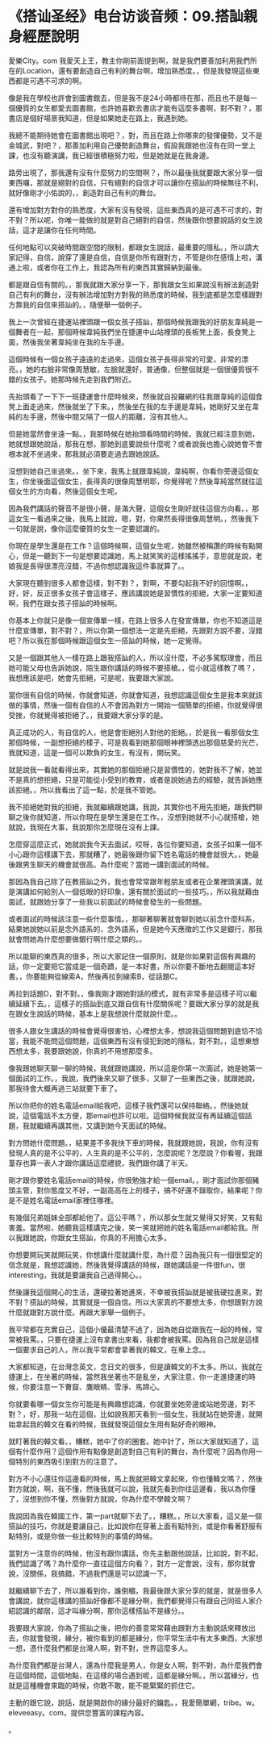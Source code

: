# 《搭讪圣经》电台访谈音频：09.搭訕親身經歷說明

愛樂City。com 我愛天上王，教主你剛前面提到啊，就是我們要善加利用我們所在的Location，還有要創造自己有利的舞台啊，增加熟悉度。，但是我發現這些東西都是可遇不可求的啊。

像是我在學校也許會到圖書館去，但是我不是24小時都待在那，而且也不是每一個優質的女生都愛去圖書館，也許她喜歡去書店才能有這麼多書啊，對不對？，那書店是個好場景我知道，但是如果她走在路上，我遇到她。

我總不能期待她會在圖書館出現吧？，對，而且在路上你哪來的發揮優勢，又不是金城武，對吧？，那善加利用自己優勢創造舞台，假設我跟她也沒有在同一堂上課，也沒有聽演講，我已經很積極努力啦，但是她就是在我身邊。

路旁出現了，那我還有沒有什麼努力的空間啊？，所以最後我就要跟大家分享一個東西囉，那就是絕對的自信，只有絕對的自信才可以讓你在搭訕的時候無往不利，就好像剛才小佑說的，，創造對自己有利的舞台。

還有增加對方對你的熟悉度，大家有沒有發現，這些東西真的是可遇不可求的，對不對？所以呢，你唯一能做的就是對自己絕對的自信，然後跟你想要說話的女生說話，這才是讓你在任何時間。

任何地點可以突破時間跟空間的限制，都跟女生說話，最重要的隱私。，所以請大家記得，自信，說穿了還是自信，自信是你所有跟對方，不管是你在感情上啦，溝通上啦，或者你在工作上，我認為所有的東西其實歸納到最後。

都是跟自信有關的。，那我就跟大家分享一下，那我跟女生如果說沒有辦法創造對自己有利的舞台，沒有辦法增加對方對我的熟悉度的時候，我到底都是怎麼樣跟對方靠我的自信來搭訕的。，隨便舉一個例子。

我上一次曾經在捷運站裡頭跟一個女孩子搭訕，那個時候我跟我的好朋友韋純是一個舞者在一起，那個時候韋純我們坐在捷運中山站裡頭的長板凳上面，長食凳上面，然後我坐著韋純坐在我的左手邊。

這個時候有一個女孩子遠遠的走過來，這個女孩子長得非常的可愛，非常的漂亮。，她的右臉非常像周慧敏，左臉就還好，普通像，但整個就是一個很優質很不錯的女孩子。她那時候先走到我們附近。

先抬頭看了一下下一班捷運會什麼時候來，然後就自投羅網的往我跟韋純的這個食凳上面走過來，然後就坐了下來。，然後坐在我的左手邊是韋純，她剛好又坐在韋純的左手邊，然後中間又隔了一個人的距離，沒有其他人。

但是她當然會坐遠一點。，我那時候在她抬頭看時間的時候，我就已經注意到她，她就想跟她說話，那我在想，那她到底要說些什麼呢？或者說我也擔心說她會不會根本就不坐過來，那我就必須要走過去跟她說話。

沒想到她自己坐過來。，坐下來，我馬上就跟韋純說，韋純啊，你看你旁邊這個女生，你坐後面這個女生，長得真的很像周慧明耶，你覺得呢？然後韋純當然就往這個女生的方向看，然後這個女生呢。

因為我們講話的聲音不是很小聲，是滿大聲，這個女生剛好就往這個方向看。，那這女生一看過來之後，我馬上就說，嗯，對，你果然長得很像周慧明。，然後我下一句就是說，像你這麼優質的女生一定要認識的。

你現在是學生還是在工作？這個時候啊，這個女生呢，她雖然被稱讚的時候有點開心，但是一聽到下一句是想要認識她，馬上就笑笑的這樣搖搖手，意思就是說，老娘我是長得很漂亮沒錯，不過你想認識我這件事就算了。。

大家現在聽到很多人都會這樣，對不對？，對啊，不要勾起我不好的回憶啊。，好，好，反正很多女孩子會這樣子，應該講說她是習慣性的拒絕，大家一定要知道啊，我們在跟女孩子搭訕的時候啊。

你基本上你就只是像一個宣傳單一樣，在路上很多人在發宣傳單，你也不知道這是什麼宣傳單，對不對？，所以你第一個想法一定是先拒絕，先跟對方說不要，沒錯吧？所以我在那個時候跟這個女生一搭訕的時候，她一定覺得。

又是一個跟其他人一樣在路上跟我搭訕的人，所以沒什麼，不必多駕馭理會，而且她可能父母也告訴她說，陌生跟你講話的時候不要搭槍。，從小就這樣教了嗎？，我想應該是吧，她會先拒絕，可是呢，我要跟大家說。

當你很有自信的時候，你就會知道，你就會知道，我想認識這個女生是我本來就該做的事情，然後一個有自信的人不會因為對方一開始一個簡單的拒絕，你就覺得很受挫，你就覺得被拒絕了。，我要跟大家分享的是。

真正成功的人，有自信的人，他是會拒絕別人對他的拒絕。，於是我一看那個女生那個時候，一副想拒絕的樣子，可是我看到她那個眼神裡頭透出那個慈愛的光芒，我就知道，這是一個可以欺負的女生，有沒有，開玩笑。

就是說我一看就看得出來，其實她的那個拒絕只是習慣性的，她對我不了解，她並不是真的想拒絕，只是可能從小受到的教育，或者是說她過去的經驗，就告訴她應該拒絕。，所以我看出了這一點，於是我不管她。

我不拒絕她對我的拒絕，我就繼續跟她講，我說，其實你也不用先拒絕，跟我們聊聊之後你就知道，所以你現在是學生還是在工作。，沒想到她就不小心就搭槍，她就說，我現在大事，我說那你怎麼現在沒有上課。

怎麼穿這麼正式，她就說我今天去面試，哎呀，各位你要知道，女孩子如果一個不小心跟你這樣講下去，那就糟了，她最後跟你留下姓名電話的機會就很大。，她最後跟男生聊天的機會就很高。為什麼呢？當她一講到面試的時候。

那因為我自己除了在教搭訕之外，我也會常常跟年輕朋友或者在企業裡頭演講，就是演講如何給別人一個低眼的好印象，還有關於面試的一些技巧。，所以我就藉由面試，就跟她分享了一些我以前面試的時候會發生的一些問題。

或者面試的時候該注意一些什麼事情。，那聊著聊著就會聊到她以前念什麼科系，結果她說她以前是念外語系的，念外語系，但是她今天應徵的工作又是銀行，那我就會問她為什麼想要做銀行啊什麼之類的。。

所以能聊的東西真的很多，所以大家記住一個原則，就是你如果對這個有興趣的話，你一定要把它當成是一個奇蹟，是一本好書，所以你要不斷地去翻閱這本好書。，你要能夠從線索A，然後再拉到線索B，從話題C。

再拉到話題D，對不對。，像我剛才跟她對話的模式，就有非常多是這樣子可以繼續延續下去。，這樣子的搭訕到底又跟自信有什麼關係呢？要跟大家分享的就是我在跟女生說話的時候，基本上是我想說什麼就說什麼。。

很多人跟女生講話的時候會覺得很害怕，心裡想太多，想說我這個問題到底恰不恰當，我能不能問這個問題，這個東西有沒有侵犯到她的隱私，對不對。，這想東想西想太多，我要跟她說，你真的不用想那麼多。

像我跟她聊天聊一聊的時候，我就跟她講說，所以這是你第一次面試，她是她第一個面試的工作。，我說，我們後來又聊了很多，又聊了一些東西之後，就跟她說，那我待會大概再過三站就要下車了。

所以你把你的姓名電話email給我吧，這樣子我們還可以保持聯絡。，然後她就說，這個電話不太方便，那email也許可以啦。這個時候我就沒有再延續這個話題，我就繼續再講其他，又講到她今天面試的時候。

對方問她什麼問題。，結果差不多我快下車的時候，我就跟她說，我說，你有沒有發現人真的是不公平的，人生真的是不公平的，怎麼說呢？怎麼說？你看喔，我跟葦存也算一表人才跟你講話這麼禮貌，我們跟你講了半天。

剛才跟你要姓名電話email的時候，你很勉強才給一個email。，剛才面試你那個豬頭主管，對你態度又不好，一副高高在上的樣子，搞不好還不錄取你，結果呢？你是不是姓名電話email家裡住哪裡。

有幾個兄弟姐妹全部都給他了。這公平嗎？，所以那女生就又覺得又好笑，又有點害羞。當然啦，她聽我這樣講完之後，笑一笑就把她的姓名電話email都給我。所以我跟她說，你跟女生搭訕，你真的不用擔心太多。

你想要開玩笑就開玩笑，你想講什麼就講什麼，為什麼？因為我只有一個很堅定的信念就是，我想認識她，然後我覺得講話的時候，跟她講話是一件很fun，很interesting，我就是要讓我自己過得開心。。

然後讓我這個開心的生活，還硬拉著她進來，不幸被我搭訕就是被我硬拉進來，對不對？搭訕的時候，其實就是一個自信。所以大家真的不要想太多，你想跟對方說什麼就跟對方說什麼。再跟大家舉一個例子。

我平常都在充實自己，這個小優最清楚不過了，因為她自從跟我在一起的時候，常常被我罵。，只要在捷運上沒有拿書出來看，我都會被我罵。因為我自己就是這樣一個要求自己的人，所以我平常都會拿著我的韓文，在車上念。。

大家都知道，在台灣念英文，念日文的很多，但是讀韓文的不太多。所以，我就在捷運上，在坐著的時候，當然我坐著也不是亂坐，大家注意，你一走進捷運的時候，你要注意一下曹窟、鷹眼睛、雪淨、馬蹄心。

你就要看哪一個女生你可能是有興趣想認識，你就要坐她旁邊或站她旁邊，對不對？，好，那我一站在這個，比如說我那天看到一個女生，我就站在她旁邊，就開始拿起我的韓文在看的時候，我就發現這個女生用有點好奇的眼神。

就盯著我的韓文看。，糟糕，她中了你的圈套。她中計了，所以大家就知道了，這個有什麼作用？這個作用有點像是創造對自己有利的舞台，為什麼呢？因為你用一個特別的東西吸引到對方的注意了。

對方不小心還往你這邊看的時候，馬上我就把韓文拿起來，你也懂韓文嗎？，然後對方就說，啊，我不懂，然後我就可以說，我就先看到你往這邊看，我以為你懂了，沒想到你不懂，然後對方就說，你為什麼不學韓文啊？

我說因為我在韓國工作，第一part就聊下去了。，糟糕。，所以大家看，這又是一個搭訕的技巧，你就是要讓自己，比如說你在穿著上面有點特別，或是你看著舒服有點特別，或是你做一些比較特別的事情的時候。

當對方一注意你的時候，他沒有跟你講話，你先主動跟他說話，比如說，對不起，我們認識了嗎？為什麼你一直往這個方向看？，對方一定會說，沒有，那你就會說，沒關係，我搞錯，不過我們還是可以認識一下。

就繼續聊下去了，所以誰看到你，誰倒楣，我最後跟大家分享的就是，就是很多人會講說，就你這樣講的搭訕好像都不是緣分啊，我們都覺得只有跟自己同班人家介紹認識的鄰居，這才叫緣分啊，那你這樣搭訕不是緣分。。

我要跟大家說，你為了搭訕之後，把你的善意常常藉由跟對方主動說話來釋放出去，你就會發現，緣分，被你看到的都是緣分，你平常生活中有太多東西，大家想一想，憑什麼我們都是台灣人啊，對不對，世界這麼多人。

為什麼我們都是台灣人，還為什麼我是男人，你是女人啊，對不對，為什麼我們會在這個時間，這個地點，在這樣的場合遇到呢，這都是緣分啊。，所以當緣分，也就是這種機會來臨的時候，你敢不敢，能不能緊緊的抓住它。

主動的跟它說，說話，就是開啟你的緣分最好的鑰匙。，我愛簡單網，tribe。w。eleveeasy。com，提供您豐富的課程內容。

。